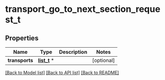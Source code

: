 # transport_go_to_next_section_request_t

## Properties
Name | Type | Description | Notes
------------ | ------------- | ------------- | -------------
**transports** | [**list_t**](transport_go_to_next_prev_info.md) \* |  | [optional] 

[[Back to Model list]](../README.md#documentation-for-models) [[Back to API list]](../README.md#documentation-for-api-endpoints) [[Back to README]](../README.md)



